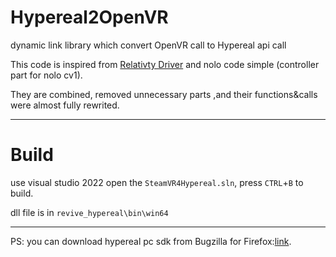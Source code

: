 # Hypereal2OpenVR
dynamic link library which convert OpenVR call to Hypereal api call

This code is inspired from [Relativty Driver](https://github.com/relativty/Relativty) and nolo code simple (controller part for nolo cv1).

They are combined, removed unnecessary parts ,and their functions&calls were almost fully rewrited.

-----

# Build
use visual studio 2022 open the `SteamVR4Hypereal.sln`, press `CTRL`+`B` to build.

dll file is in `revive_hypereal\bin\win64`

-----

PS: you can download hypereal pc sdk from Bugzilla for Firefox:[link](https://bugzilla.mozilla.org/page.cgi?id=splinter.html&ignore=&bug=1378630&attachment=8883821).
